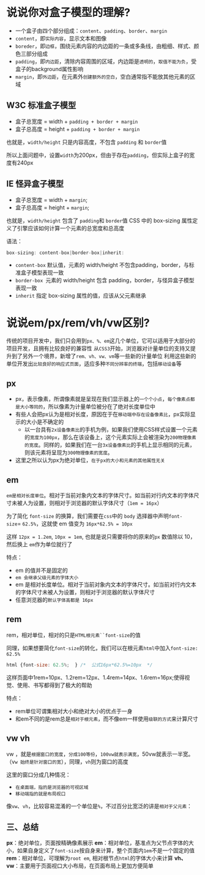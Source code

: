 # 说说你对盒子模型的理解?
- 一个盒子由四个部分组成：`content`、`padding`、`border`、`margin`
- `content`，即`实际内容`，显示文本和图像
- `boreder`，即`边框`，围绕元素内容的内边距的一条或多条线，由粗细、样式、颜色三部分组成
- `padding`，即`内边距`，清除内容周围的区域，内边距是`透明的`，`取值不能为负`，受盒子的background属性影响
- `margin`，即`外边距`，在元素外`创建额外的空白`，空白通常指不能放其他元素的区域
## W3C 标准盒子模型
-   盒子总宽度 = width + `padding + border + margin`
-   盒子总高度 = height + `padding + border + margin`

也就是，`width/height` 只是内容高度，不包含 `padding` 和 `border`值

所以上面问题中，设置`width`为200px，但由于存在`padding`，但实际上盒子的宽度有240px
## IE 怪异盒子模型
-   盒子总宽度 = width + `margin`;
-   盒子总高度 = height + `margin`;

也就是，`width/height` 包含了 `padding`和 `border`值
CSS 中的 box-sizing 属性定义了引擎应该如何计算一个元素的总宽度和总高度

语法：

```js
box-sizing: content-box|border-box|inherit:
```
-   `content-box` 默认值，元素的 width/height 不包含padding，border，与标准盒子模型表现一致
-   `border-box `元素的 width/height 包含 padding，border，与怪异盒子模型表现一致
-   `inherit` 指定 box-sizing 属性的值，应该从父元素继承

# 说说em/px/rem/vh/vw区别?
传统的项目开发中，我们只会用到`px、%、em`这几个单位，它可以适用于大部分的项目开发，且拥有比较良好的兼容性
从`CSS3`开始，浏览器对计量单位的支持又提升到了另外一个境界，新增了`rem、vh、vw、vm`等一些新的计量单位
利用这些新的单位开发出`比较良好的响应式页面`，适应多种`不同分辨率的终端`，包括`移动设备`等
## px
- px，表示像素，所谓像素就是呈现在我们显示器上的`一个个小点`，`每个像素点都是大小等同的`，所以像素为计量单位被分在了绝对长度单位中
- 有些人会把px认为是相对长度，原因在于在`移动端中存在设备像素比`，px实际显示的大小是不确定的
    - 以一台具有`2x设备像素比`的手机为例，如果我们使用CSS样式设置一个元素的`宽度为100px`，那么在该设备上，这个元素实际上会被渲染为`200物理像素的宽度`。同样的，如果我们在一台`3x设备像素比`的手机上显示相同的元素，则该元素将呈现为`300物理像素的宽度`。
- 这里之所以认为px为绝对单位，`在于px的大小和元素的其他属性无关`
## em
`em是相对长度单位`。相对于当前对象内文本的字体尺寸。如当前对行内文本的字体尺寸未被人为设置，则相对于浏览器的默认字体尺寸（`1em = 16px`）

为了简化 `font-size` 的换算，我们需要在`css`中的 `body` 选择器中声明`font-size`= `62.5%`，这就使 em 值变为 `16px*62.5% = 10px`

这样 `12px = 1.2em`, `10px = 1em`, 也就是说只需要将你的原来的`px` 数值除以 10，然后换上 `em`作为单位就行了

特点：
-   em 的值并不是固定的
-   `em 会继承父级元素的字体大小`
-   em 是相对长度单位。相对于当前对象内文本的字体尺寸。如当前对行内文本的字体尺寸未被人为设置，则相对于浏览器的默认字体尺寸
-   任意浏览器的`默认字体高都是 16px`

## rem
rem，相对单位，相对的只是`HTML根元素``font-size`的值

同理，如果想要简化`font-size`的转化，我们可以在根元素`html`中加入`font-size: 62.5%`

```js
html {font-size: 62.5%;  } /*  公式16px*62.5%=10px  */ 
```

这样页面中1rem=10px、1.2rem=12px、1.4rem=14px、1.6rem=16px;使得视觉、使用、书写都得到了极大的帮助

特点：

-   rem单位可谓集相对大小和绝对大小的优点于一身
-   和em不同的是rem总是`相对于根元素`，而不像em一样使用`级联的方式`来计算尺寸

## vw vh
vw ，就是`根据窗口的宽度`，`分成100等份`，`100vw就表示满宽`，50vw就表示一半宽。（v`w 始终是针对窗口的宽`），同理，`vh`则为窗口的高度

这里的窗口分成几种情况：

-   `在桌面端，指的是浏览器的可视区域`
-   `移动端指的就是布局视口`

像`vw`、`vh`，比较容易混淆的一个单位是`%`，不过百分比宽泛的讲是`相对于父元素`：

## 三、总结
**px**：绝对单位，页面按精确像素展示
**em**：相对单位，基准点为父节点字体的大小，如果自身定义了`font-size`按自身来计算，整个页面内`1em`不是一个固定的值
**rem**：相对单位，可理解为`root em`, 相对根节点`html`的字体大小来计算
**vh、vw**：主要用于页面视口大小布局，在页面布局上更加方便简单






